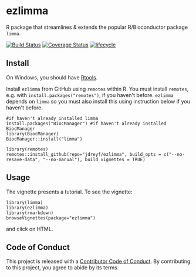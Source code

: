 # ezlimma
R package that streamlines & extends the popular R/Bioconductor package `limma`.

[![Build Status](https://travis-ci.com/jdreyf/ezlimma.svg?branch=master)](https://travis-ci.com/jdreyf/ezlimma)
[![Coverage Status](https://img.shields.io/codecov/c/github/jdreyf/ezlimma/master.svg)](https://codecov.io/github/jdreyf/ezlimma?branch=master)
[![lifecycle](https://img.shields.io/badge/lifecycle-experimental-orange.svg)](https://www.tidyverse.org/lifecycle/#experimental)

## Install
On Windows, you should have [Rtools](https://cran.r-project.org/bin/windows/Rtools/).

Install `ezlimma` from GitHub using `remotes` within R. You must install `remotes`, e.g. with `install.packages("remotes")`, if you haven't before. `ezlimma` depends on `limma` so you must also install this using instruction below if you haven't before.
```
#if haven't already installed limma
install.packages("BiocManager") #if haven't already installed BiocManager
library(BiocManager)
BiocManager::install("limma")

library(remotes)
remotes::install_github(repo="jdreyf/ezlimma", build_opts = c("--no-resave-data", "--no-manual"), build_vignettes = TRUE)
```

## Usage
The vignette presents a tutorial. To see the vignette:
```
library(limma)
library(ezlimma)
library(rmarkdown)
browseVignettes(package="ezlimma")
```
and click on HTML.

## Code of Conduct
This project is released with a [Contributor Code of Conduct](CODE_OF_CONDUCT.md). By contributing to this project, you agree to abide by its terms.